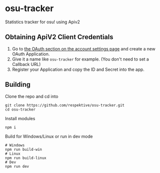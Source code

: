 # osu-tracker

 Statistics tracker for osu! using Apiv2
 
## Obtaining ApiV2 Client Credentials

1. Go to [the OAuth section on the account settings page](https://osu.ppy.sh/home/account/edit#oauth) and create a new OAuth Application.  
2. Give it a name like `osu-tracker` for example. (You don't need to set a Callback URL)  
3. Register your Application and copy the ID and Secret into the app.

## Building

Clone the repo and cd into
```
git clone https://github.com/respektive/osu-tracker.git
cd osu-tracker
```
Install modules
```
npm i
```
Build for Windows/Linux or run in dev mode
```
# Windows
npm run build-win
# Linux
npm run build-linux
# Dev
npm run dev
```
